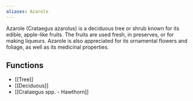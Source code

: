 ```yaml
---
aliases: Azarole
---
```

Azarole (Crataegus azarolus) is a deciduous tree or shrub known for its edible, apple-like fruits. The fruits are used fresh, in preserves, or for making liqueurs. Azarole is also appreciated for its ornamental flowers and foliage, as well as its medicinal properties.

## Functions
- [[Tree]]
- [[Deciduous]]
- [[Crataegus spp. - Hawthorn]]


